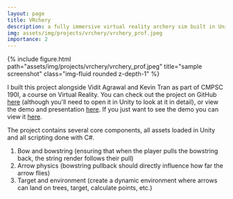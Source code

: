```yaml
---
layout: page
title: VRchery
description: a fully immersive virtual reality archery sim built in Unity
img: assets/img/projects/vrchery/vrchery_prof.jpeg
importance: 2
---
```


<div class="row">
    <div class="col-sm mt-3 mt-md-0">
        {% include figure.html path="assets/img/projects/vrchery/vrchery_prof.jpeg" title="sample screenshot" class="img-fluid rounded z-depth-1" %}
    </div>
</div>

I built this project alongside Vidit Agrawal and Kevin Tran as part of CMPSC 190I, a course on Virtual Reality. You can check out the project on GitHub [here](https://github.com/320trankt/VRchery) (although you'll need to open it in Unity to look at it in detail), or view the demo and presentation [here](https://docs.google.com/presentation/d/1JWvqR2X3e6UCbpImcjTUH9FcJ9UmlIy3Uhb7y37QVRY/edit?usp=drive_link). If you just want to see the demo you can view it [here](https://drive.google.com/file/d/11qNqonF8CI2HZZyUSIWC20jC2E5Zi8zQ/view?usp=drive_link).

The project contains several core components, all assets loaded in Unity and all scripting done with C#.

1. Bow and bowstring (ensuring that when the player pulls the bowstring back, the string render follows their pull)
2. Arrow physics (bowstring pullback should directly influence how far the arrow flies)
3. Target and environment (create a dynamic environment where arrows can land on trees, target, calculate points, etc.)